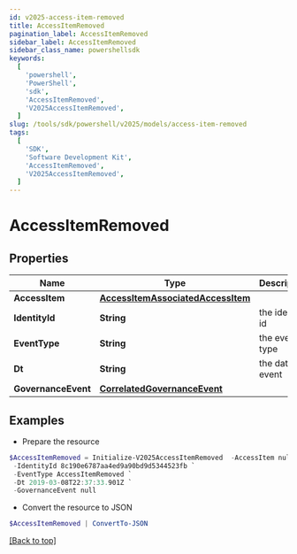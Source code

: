 ```yaml
---
id: v2025-access-item-removed
title: AccessItemRemoved
pagination_label: AccessItemRemoved
sidebar_label: AccessItemRemoved
sidebar_class_name: powershellsdk
keywords:
  [
    'powershell',
    'PowerShell',
    'sdk',
    'AccessItemRemoved',
    'V2025AccessItemRemoved',
  ]
slug: /tools/sdk/powershell/v2025/models/access-item-removed
tags:
  [
    'SDK',
    'Software Development Kit',
    'AccessItemRemoved',
    'V2025AccessItemRemoved',
  ]
---
```


# AccessItemRemoved

## Properties

| Name | Type | Description | Notes |
| --- | --- | --- | --- |
| **AccessItem** | [**AccessItemAssociatedAccessItem**](access-item-associated-access-item) |  | [optional] |
| **IdentityId** | **String** | the identity id | [optional] |
| **EventType** | **String** | the event type | [optional] |
| **Dt** | **String** | the date of event | [optional] |
| **GovernanceEvent** | [**CorrelatedGovernanceEvent**](correlated-governance-event) |  | [optional] |

## Examples

- Prepare the resource

```powershell
$AccessItemRemoved = Initialize-V2025AccessItemRemoved  -AccessItem null `
 -IdentityId 8c190e6787aa4ed9a90bd9d5344523fb `
 -EventType AccessItemRemoved `
 -Dt 2019-03-08T22:37:33.901Z `
 -GovernanceEvent null
```

- Convert the resource to JSON

```powershell
$AccessItemRemoved | ConvertTo-JSON
```

[[Back to top]](#)
